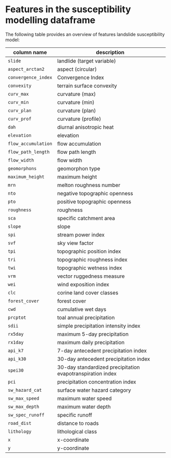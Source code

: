 # Features in the susceptibility modelling dataframe

The following table provides an overview of features landslide susceptibility model:

| column name         | description                                                |
| ------------------- | ---------------------------------------------------------- |
| `slide`             | landlide (target variable)                                 |
| `aspect_arctan2`    | aspect (circular)                                          |
| `convergence_index` | Convergence Index                                          |
| `convexity`         | terrain surface convexity                                  |
| `curv_max`          | curvature (max)                                            |
| `curv_min`          | curvature (min)                                            |
| `curv_plan`         | curvature (plan)                                           |
| `curv_prof`         | curvature (profile)                                        |
| `dah`               | diurnal anisotropic heat                                   |
| `elevation`         | elevation                                                  |
| `flow_accumulation` | flow accumulation                                          |
| `flow_path_length`  | flow path length                                           |
| `flow_width`        | flow width                                                 |
| `geomorphons`       | geomorphon type                                            |
| `maximum_height`    | maximum height                                             |
| `mrn`               | melton roughness number                                    |
| `nto`               | negative topographic openness                              |
| `pto`               | positive topographic openness                              |
| `roughness`         | roughness                                                  |
| `sca`               | specific catchment area                                    |
| `slope`             | slope                                                      |
| `spi`               | stream power index                                         |
| `svf`               | sky view factor                                            |
| `tpi`               | topographic position index                                 |
| `tri`               | topographic roughness index                                |
| `twi`               | topographic wetness index                                  |
| `vrm`               | vector ruggedness measure                                  |
| `wei`               | wind exposition index                                      |
| `clc`               | corine land cover classes                                  |
| `forest_cover`      | forest cover                                               |
| `cwd`               | cumulative wet days                                        |
| `prcptot`           | toal annual precipitation                                  |
| `sdii`              | simple precipitation intensity index                       |
| `rx5day`            | maximum 5-day precipitation                                |
| `rx1day`            | maximum daily precipitation                                |
| `api_k7`            | 7-day antecedent precipitation index                       |
| `api_k30`           | 30-day antecedent precipitation index                      |
| `spei30`            | 30-day standardized precipitation evapotranspiration index |
| `pci`               | precipitation concentration index                          |
| `sw_hazard_cat`     | surface water hazard category                              |
| `sw_max_speed`      | maximum water speed                                        |
| `sw_max_depth`      | maximum water depth                                        |
| `sw_spec_runoff`    | specific runoff                                            |
| `road_dist`         | distance to roads                                          |
| `lithology`         | lithological class                                         |
| `x`                 | x-coordinate                                               |
| `y`                 | y-coordinate                                               |